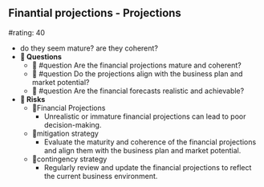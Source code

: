 ## Finantial projections - Projections
#rating: 40
- do they seem mature?  are they coherent?
- **💭 Questions**
  - 💭 #question Are the financial projections mature and coherent?
  - 💭 #question Do the projections align with the business plan and market potential?
  - 💭 #question Are the financial forecasts realistic and achievable?
- **🚨 Risks**
  - 🚨Financial Projections
    - Unrealistic or immature financial projections can lead to poor decision-making.
  - 🚨mitigation strategy
    - Evaluate the maturity and coherence of the financial projections and align them with the business plan and market potential.
  - 🚨contingency strategy
    - Regularly review and update the financial projections to reflect the current business environment.



